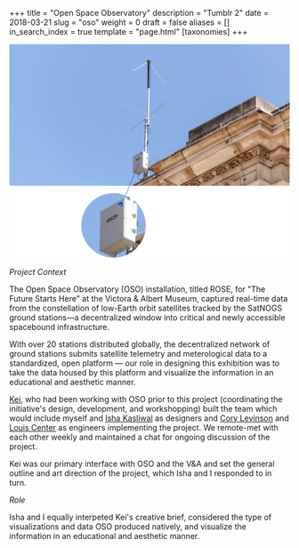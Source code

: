 +++
title = "Open Space Observatory"
description = "Tumblr 2"
date = 2018-03-21
slug = "oso"
weight = 0
draft = false
aliases = []
in_search_index = true
template = "page.html"
[taxonomies]
+++

![](1.png)

_Project Context_

The Open Space Observatory (OSO) installation, titled ROSE, for "The Future Starts Here" at the Victora & Albert Museum, captured real-time data from the constellation of low-Earth orbit satellites tracked by the SatNOGS ground stations—a decentralized window into critical and newly accessible spacebound infrastructure.

With over 20 stations distributed globally, the decentralized network of ground stations submits satellite telemetry and meterological data to a standardized, open platform — our role in designing this exhibition was to take the data housed by this platform and visualize the information in an educational and aesthetic manner.

[Kei](https://twitter.com/keikreutler), who had been working with OSO prior to this project (coordinating the initiative's design, development, and workshopping) built the team which would include myself and [Isha Kasliwal](https://twitter.com/ikasliwal) as designers and [Cory Levinson](https://twitter.com/helveticade) and [Louis Center](https://louis.center/) as engineers implementing the project. We remote-met with each other weekly and maintained a chat for ongoing discussion of the project.

Kei was our primary interface with OSO and the V&A and set the general outline and art direction of the project, which Isha and I responded to in turn.

_Role_

Isha and I equally interpeted Kei's creative brief, considered the type of visualizations and data OSO produced natively, and visualize the information in an educational and aesthetic manner.
